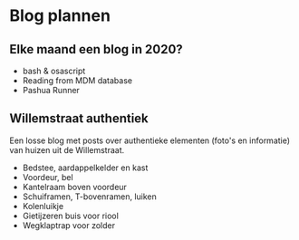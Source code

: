 Blog plannen
============

Elke maand een blog in 2020?
----------------------------

* bash & osascript
* Reading from MDM database
* Pashua Runner


Willemstraat authentiek
-----------------------

Een losse blog met posts over authentieke elementen (foto's en informatie) van huizen uit de Willemstraat.

* Bedstee, aardappelkelder en kast
* Voordeur, bel
* Kantelraam boven voordeur
* Schuiframen, T-bovenramen, luiken
* Kolenluikje
* Gietijzeren buis voor riool
* Wegklaptrap voor zolder
